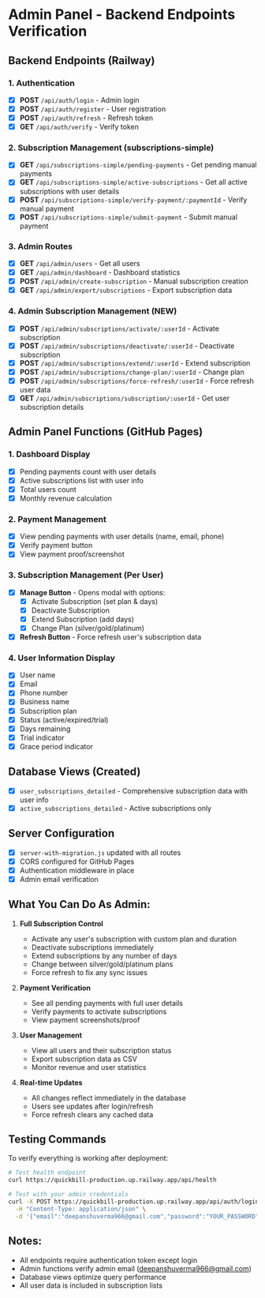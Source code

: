 # Admin Panel - Backend Endpoints Verification

## Backend Endpoints (Railway)

### 1. Authentication
- [x] **POST** `/api/auth/login` - Admin login
- [x] **POST** `/api/auth/register` - User registration  
- [x] **POST** `/api/auth/refresh` - Refresh token
- [x] **GET** `/api/auth/verify` - Verify token

### 2. Subscription Management (subscriptions-simple)
- [x] **GET** `/api/subscriptions-simple/pending-payments` - Get pending manual payments
- [x] **GET** `/api/subscriptions-simple/active-subscriptions` - Get all active subscriptions with user details
- [x] **POST** `/api/subscriptions-simple/verify-payment/:paymentId` - Verify manual payment
- [x] **POST** `/api/subscriptions-simple/submit-payment` - Submit manual payment

### 3. Admin Routes
- [x] **GET** `/api/admin/users` - Get all users
- [x] **GET** `/api/admin/dashboard` - Dashboard statistics
- [x] **POST** `/api/admin/create-subscription` - Manual subscription creation
- [x] **GET** `/api/admin/export/subscriptions` - Export subscription data

### 4. Admin Subscription Management (NEW)
- [x] **POST** `/api/admin/subscriptions/activate/:userId` - Activate subscription
- [x] **POST** `/api/admin/subscriptions/deactivate/:userId` - Deactivate subscription
- [x] **POST** `/api/admin/subscriptions/extend/:userId` - Extend subscription
- [x] **POST** `/api/admin/subscriptions/change-plan/:userId` - Change plan
- [x] **POST** `/api/admin/subscriptions/force-refresh/:userId` - Force refresh user data
- [x] **GET** `/api/admin/subscriptions/subscription/:userId` - Get user subscription details

## Admin Panel Functions (GitHub Pages)

### 1. Dashboard Display
- [x] Pending payments count with user details
- [x] Active subscriptions list with user info
- [x] Total users count
- [x] Monthly revenue calculation

### 2. Payment Management
- [x] View pending payments with user details (name, email, phone)
- [x] Verify payment button
- [x] View payment proof/screenshot

### 3. Subscription Management (Per User)
- [x] **Manage Button** - Opens modal with options:
  - [x] Activate Subscription (set plan & days)
  - [x] Deactivate Subscription
  - [x] Extend Subscription (add days)
  - [x] Change Plan (silver/gold/platinum)
- [x] **Refresh Button** - Force refresh user's subscription data

### 4. User Information Display
- [x] User name
- [x] Email
- [x] Phone number
- [x] Business name
- [x] Subscription plan
- [x] Status (active/expired/trial)
- [x] Days remaining
- [x] Trial indicator
- [x] Grace period indicator

## Database Views (Created)
- [x] `user_subscriptions_detailed` - Comprehensive subscription data with user info
- [x] `active_subscriptions_detailed` - Active subscriptions only

## Server Configuration
- [x] `server-with-migration.js` updated with all routes
- [x] CORS configured for GitHub Pages
- [x] Authentication middleware in place
- [x] Admin email verification

## What You Can Do As Admin:

1. **Full Subscription Control**
   - Activate any user's subscription with custom plan and duration
   - Deactivate subscriptions immediately
   - Extend subscriptions by any number of days
   - Change between silver/gold/platinum plans
   - Force refresh to fix any sync issues

2. **Payment Verification**
   - See all pending payments with full user details
   - Verify payments to activate subscriptions
   - View payment screenshots/proof

3. **User Management**
   - View all users and their subscription status
   - Export subscription data as CSV
   - Monitor revenue and user statistics

4. **Real-time Updates**
   - All changes reflect immediately in the database
   - Users see updates after login/refresh
   - Force refresh clears any cached data

## Testing Commands

To verify everything is working after deployment:

```bash
# Test health endpoint
curl https://quickbill-production.up.railway.app/api/health

# Test with your admin credentials
curl -X POST https://quickbill-production.up.railway.app/api/auth/login \
  -H "Content-Type: application/json" \
  -d '{"email":"deepanshuverma966@gmail.com","password":"YOUR_PASSWORD"}'
```

## Notes:
- All endpoints require authentication token except login
- Admin functions verify admin email (deepanshuverma966@gmail.com)
- Database views optimize query performance
- All user data is included in subscription lists